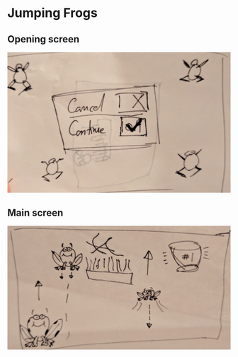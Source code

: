 # Jumping Frogs

## Opening screen

![opening screen](https://github.com/devoncarew/jumping-frogs/blob/master/storyboards/frogs_1_1.png)

## Main screen

![main screen](https://github.com/devoncarew/jumping-frogs/blob/master/storyboards/frogs_1_2.png)
